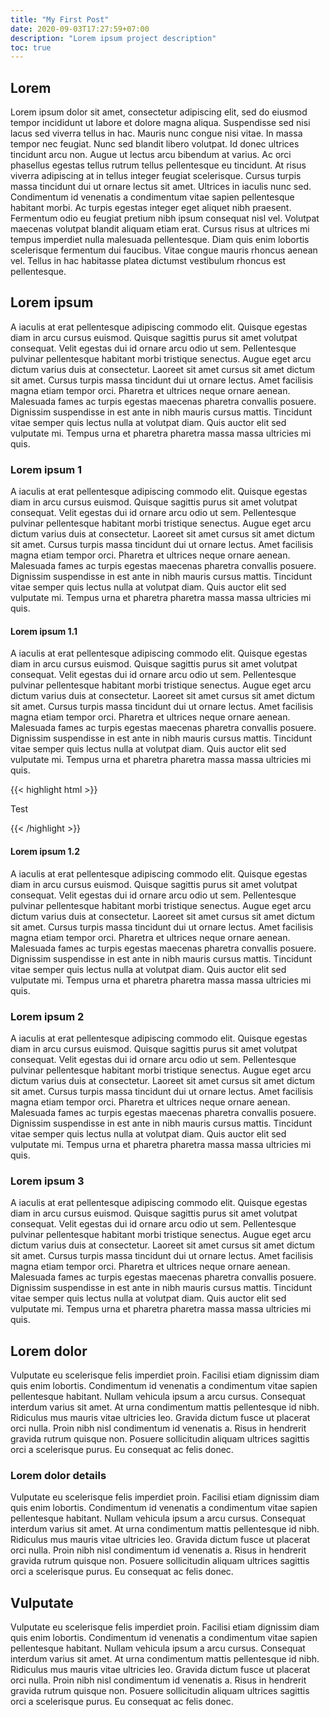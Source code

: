 ```yaml
---
title: "My First Post"
date: 2020-09-03T17:27:59+07:00
description: "Lorem ipsum project description"
toc: true
---
```


## Lorem

Lorem ipsum dolor sit amet, consectetur adipiscing elit, sed do eiusmod tempor incididunt ut labore et dolore magna aliqua. Suspendisse sed nisi lacus sed viverra tellus in hac. Mauris nunc congue nisi vitae. In massa tempor nec feugiat. Nunc sed blandit libero volutpat. Id donec ultrices tincidunt arcu non. Augue ut lectus arcu bibendum at varius. Ac orci phasellus egestas tellus rutrum tellus pellentesque eu tincidunt. At risus viverra adipiscing at in tellus integer feugiat scelerisque. Cursus turpis massa tincidunt dui ut ornare lectus sit amet. Ultrices in iaculis nunc sed. Condimentum id venenatis a condimentum vitae sapien pellentesque habitant morbi. Ac turpis egestas integer eget aliquet nibh praesent. Fermentum odio eu feugiat pretium nibh ipsum consequat nisl vel. Volutpat maecenas volutpat blandit aliquam etiam erat. Cursus risus at ultrices mi tempus imperdiet nulla malesuada pellentesque. Diam quis enim lobortis scelerisque fermentum dui faucibus. Vitae congue mauris rhoncus aenean vel. Tellus in hac habitasse platea dictumst vestibulum rhoncus est pellentesque.

## Lorem ipsum

A iaculis at erat pellentesque adipiscing commodo elit. Quisque egestas diam in arcu cursus euismod. Quisque sagittis purus sit amet volutpat consequat. Velit egestas dui id ornare arcu odio ut sem. Pellentesque pulvinar pellentesque habitant morbi tristique senectus. Augue eget arcu dictum varius duis at consectetur. Laoreet sit amet cursus sit amet dictum sit amet. Cursus turpis massa tincidunt dui ut ornare lectus. Amet facilisis magna etiam tempor orci. Pharetra et ultrices neque ornare aenean. Malesuada fames ac turpis egestas maecenas pharetra convallis posuere. Dignissim suspendisse in est ante in nibh mauris cursus mattis. Tincidunt vitae semper quis lectus nulla at volutpat diam. Quis auctor elit sed vulputate mi. Tempus urna et pharetra pharetra massa massa ultricies mi quis.

### Lorem ipsum 1

A iaculis at erat pellentesque adipiscing commodo elit. Quisque egestas diam in arcu cursus euismod. Quisque sagittis purus sit amet volutpat consequat. Velit egestas dui id ornare arcu odio ut sem. Pellentesque pulvinar pellentesque habitant morbi tristique senectus. Augue eget arcu dictum varius duis at consectetur. Laoreet sit amet cursus sit amet dictum sit amet. Cursus turpis massa tincidunt dui ut ornare lectus. Amet facilisis magna etiam tempor orci. Pharetra et ultrices neque ornare aenean. Malesuada fames ac turpis egestas maecenas pharetra convallis posuere. Dignissim suspendisse in est ante in nibh mauris cursus mattis. Tincidunt vitae semper quis lectus nulla at volutpat diam. Quis auctor elit sed vulputate mi. Tempus urna et pharetra pharetra massa massa ultricies mi quis.

#### Lorem ipsum 1.1

A iaculis at erat pellentesque adipiscing commodo elit. Quisque egestas diam in arcu cursus euismod. Quisque sagittis purus sit amet volutpat consequat. Velit egestas dui id ornare arcu odio ut sem. Pellentesque pulvinar pellentesque habitant morbi tristique senectus. Augue eget arcu dictum varius duis at consectetur. Laoreet sit amet cursus sit amet dictum sit amet. Cursus turpis massa tincidunt dui ut ornare lectus. Amet facilisis magna etiam tempor orci. Pharetra et ultrices neque ornare aenean. Malesuada fames ac turpis egestas maecenas pharetra convallis posuere. Dignissim suspendisse in est ante in nibh mauris cursus mattis. Tincidunt vitae semper quis lectus nulla at volutpat diam. Quis auctor elit sed vulputate mi. Tempus urna et pharetra pharetra massa massa ultricies mi quis.


{{< highlight html >}}
<!DOCTYPE html>
<html lang="en">
<head>
  <meta charset="UTF-8">
  <title>Example HTML5 Document</title>
</head>
<body>
  <p>Test</p>
</body>
</html>
{{< /highlight >}}


#### Lorem ipsum 1.2

A iaculis at erat pellentesque adipiscing commodo elit. Quisque egestas diam in arcu cursus euismod. Quisque sagittis purus sit amet volutpat consequat. Velit egestas dui id ornare arcu odio ut sem. Pellentesque pulvinar pellentesque habitant morbi tristique senectus. Augue eget arcu dictum varius duis at consectetur. Laoreet sit amet cursus sit amet dictum sit amet. Cursus turpis massa tincidunt dui ut ornare lectus. Amet facilisis magna etiam tempor orci. Pharetra et ultrices neque ornare aenean. Malesuada fames ac turpis egestas maecenas pharetra convallis posuere. Dignissim suspendisse in est ante in nibh mauris cursus mattis. Tincidunt vitae semper quis lectus nulla at volutpat diam. Quis auctor elit sed vulputate mi. Tempus urna et pharetra pharetra massa massa ultricies mi quis.



### Lorem ipsum 2

A iaculis at erat pellentesque adipiscing commodo elit. Quisque egestas diam in arcu cursus euismod. Quisque sagittis purus sit amet volutpat consequat. Velit egestas dui id ornare arcu odio ut sem. Pellentesque pulvinar pellentesque habitant morbi tristique senectus. Augue eget arcu dictum varius duis at consectetur. Laoreet sit amet cursus sit amet dictum sit amet. Cursus turpis massa tincidunt dui ut ornare lectus. Amet facilisis magna etiam tempor orci. Pharetra et ultrices neque ornare aenean. Malesuada fames ac turpis egestas maecenas pharetra convallis posuere. Dignissim suspendisse in est ante in nibh mauris cursus mattis. Tincidunt vitae semper quis lectus nulla at volutpat diam. Quis auctor elit sed vulputate mi. Tempus urna et pharetra pharetra massa massa ultricies mi quis.


### Lorem ipsum 3

A iaculis at erat pellentesque adipiscing commodo elit. Quisque egestas diam in arcu cursus euismod. Quisque sagittis purus sit amet volutpat consequat. Velit egestas dui id ornare arcu odio ut sem. Pellentesque pulvinar pellentesque habitant morbi tristique senectus. Augue eget arcu dictum varius duis at consectetur. Laoreet sit amet cursus sit amet dictum sit amet. Cursus turpis massa tincidunt dui ut ornare lectus. Amet facilisis magna etiam tempor orci. Pharetra et ultrices neque ornare aenean. Malesuada fames ac turpis egestas maecenas pharetra convallis posuere. Dignissim suspendisse in est ante in nibh mauris cursus mattis. Tincidunt vitae semper quis lectus nulla at volutpat diam. Quis auctor elit sed vulputate mi. Tempus urna et pharetra pharetra massa massa ultricies mi quis.


## Lorem dolor

Vulputate eu scelerisque felis imperdiet proin. Facilisi etiam dignissim diam quis enim lobortis. Condimentum id venenatis a condimentum vitae sapien pellentesque habitant. Nullam vehicula ipsum a arcu cursus. Consequat interdum varius sit amet. At urna condimentum mattis pellentesque id nibh. Ridiculus mus mauris vitae ultricies leo. Gravida dictum fusce ut placerat orci nulla. Proin nibh nisl condimentum id venenatis a. Risus in hendrerit gravida rutrum quisque non. Posuere sollicitudin aliquam ultrices sagittis orci a scelerisque purus. Eu consequat ac felis donec.


### Lorem dolor details

Vulputate eu scelerisque felis imperdiet proin. Facilisi etiam dignissim diam quis enim lobortis. Condimentum id venenatis a condimentum vitae sapien pellentesque habitant. Nullam vehicula ipsum a arcu cursus. Consequat interdum varius sit amet. At urna condimentum mattis pellentesque id nibh. Ridiculus mus mauris vitae ultricies leo. Gravida dictum fusce ut placerat orci nulla. Proin nibh nisl condimentum id venenatis a. Risus in hendrerit gravida rutrum quisque non. Posuere sollicitudin aliquam ultrices sagittis orci a scelerisque purus. Eu consequat ac felis donec.


## Vulputate

Vulputate eu scelerisque felis imperdiet proin. Facilisi etiam dignissim diam quis enim lobortis. Condimentum id venenatis a condimentum vitae sapien pellentesque habitant. Nullam vehicula ipsum a arcu cursus. Consequat interdum varius sit amet. At urna condimentum mattis pellentesque id nibh. Ridiculus mus mauris vitae ultricies leo. Gravida dictum fusce ut placerat orci nulla. Proin nibh nisl condimentum id venenatis a. Risus in hendrerit gravida rutrum quisque non. Posuere sollicitudin aliquam ultrices sagittis orci a scelerisque purus. Eu consequat ac felis donec.